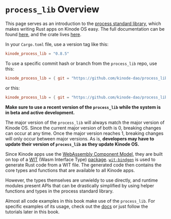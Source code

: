 # `process_lib` Overview

This page serves as an introduction to the [process standard library](https://github.com/kinode-dao/process_lib), which makes writing Rust apps on Kinode OS easy.
The full documentation can be found [here](https://docs.rs/kinode_process_lib), and the crate lives [here](https://crates.io/crates/kinode_process_lib).

In your `Cargo.toml` file, use a version tag like this:
```toml
kinode_process_lib = "0.8.5"
```

To use a specific commit hash or branch from the `process_lib` repo, use this:
```toml
kinode_process_lib = { git = "https://github.com/kinode-dao/process_lib.git", rev = "5305453" }
```
or this:
```toml
kinode_process_lib = { git = "https://github.com/kinode-dao/process_lib.git", branch = "main" }
```

**Make sure to use a recent version of the `process_lib` while the system is in beta and active development.**

The major version of the `process_lib` will always match the major version of Kinode OS.
Since the current major version of both is 0, breaking changes can occur at any time.
Once the major version reaches 1, breaking changes will only occur between major versions.
As is, **developers may have to update their version of `process_lib` as they update Kinode OS.**

Since Kinode apps use the [WebAssembly Component Model](https://component-model.bytecodealliance.org/), they are built on top of a [WIT](https://component-model.bytecodealliance.org/design/wit.html) (Wasm Interface Type) [package](https://github.com/kinode-dao/kinode-wit/blob/v0.8/kinode.wit).
[`wit-bindgen`](https://github.com/bytecodealliance/wit-bindgen) is used to generate Rust code from a WIT file.
The generated code then contains the core types and functions that are available to all Kinode apps.

However, the types themselves are unwieldy to use directly, and runtime modules present APIs that can be drastically simplified by using helper functions and types in the process standard library.

Almost all code examples in this book make use of the `process_lib`.
For specific examples of its usage, check out the [docs](https://docs.rs/kinode_process_lib) or just follow the tutorials later in this book.
